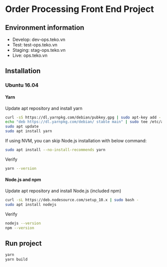 # Order Processing Front End Project

## Environment information

- Develop: dev-ops.teko.vn
- Test: test-ops.teko.vn
- Staging: stag-ops.teko.vn
- Live: ops.teko.vn

## Installation

### Ubuntu 16.04

#### Yarn 

Update apt repository and install yarn

```sh
curl -sS https://dl.yarnpkg.com/debian/pubkey.gpg | sudo apt-key add -
echo "deb https://dl.yarnpkg.com/debian/ stable main" | sudo tee /etc/apt/sources.list.d/yarn.list
sudo apt update
sudo apt install yarn
```

If using NVM, you can skip Node.js installation with below command:

```sh
sudo apt install --no-install-recommends yarn
```

Verify

```sh 
yarn --version
```

#### Node.js and npm

Update apt repository and install Node.js (included npm)

```sh 
curl -sL https://deb.nodesource.com/setup_10.x | sudo bash -
sudo apt install nodejs
```


Verify

```sh 
nodejs --version
npm --version
```

## Run project

```sh
yarn
yarn build
```